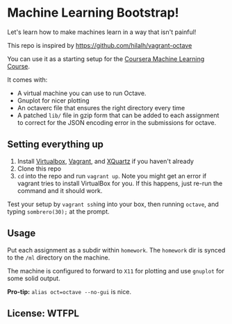 # Machine Learning Bootstrap!

Let's learn how to make machines learn in a way that isn't painful!

This repo is inspired by https://github.com/hilalh/vagrant-octave

You can use it as a starting setup for the [Coursera Machine Learning Course](https://www.coursera.org/learn/machine-learning).

It comes with:

- A virtual machine you can use to run Octave.
- Gnuplot for nicer plotting
- An octaverc file that ensures the right directory every time
- A patched `lib/` file in gzip form that can be added to each assignment to correct for the JSON encoding error in
  the submissions for octave.

## Setting everything up

1. Install [Virtualbox](https://www.virtualbox.org/wiki/Downloads), [Vagrant](https://www.vagrantup.com/downloads.html), and [XQuartz](https://www.xquartz.org/) if you haven't already
2. Clone this repo
3. `cd` into the repo and run `vagrant up`. Note you might get an error
   if vagrant tries to install VirtualBox for you. If this happens, just
   re-run the command and it should work.

Test your setup by `vagrant ssh`ing into your box, then running `octave`, and typing `sombrero(30);` at the prompt.

## Usage

Put each assignment as a subdir within `homework`. The `homework` dir is synced to the `/ml` directory on the machine.

The machine is configured to forward to `X11` for plotting and use `gnuplot` for some  solid output.

**Pro-tip:** `alias oct=octave --no-gui` is nice.

## License: WTFPL
